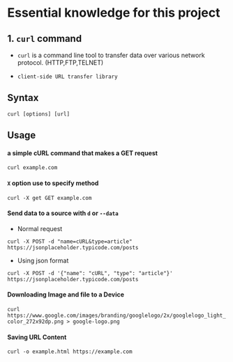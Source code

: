 # Essential knowledge for this project

## 1. `curl` command

- `curl` is a command line tool to transfer data over various network protocol. (HTTP,FTP,TELNET)

- `client-side URL transfer library`


## Syntax

`curl [options] [url]`

## Usage

#### a simple cURL command that makes a GET request

`curl example.com `

#### `X` option use to specify method

`curl -X get GET example.com`

#### Send data to a source with `d` or `--data`

- Normal request

`curl -X POST -d "name=cURL&type=article" https://jsonplaceholder.typicode.com/posts`

- Using json format

`curl -X POST -d '{"name": "cURL", "type": "article"}' https://jsonplaceholder.typicode.com/posts`


#### Downloading Image and file to a Device

`curl https://www.google.com/images/branding/googlelogo/2x/googlelogo_light_color_272x92dp.png > google-logo.png
`

#### Saving URL Content

`curl -o example.html https://example.com`
